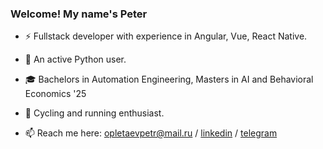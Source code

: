 
### Welcome! My name's Peter

- ⚡ Fullstack developer with experience in Angular, Vue, React Native.

- 🐍 An active Python user.

- 🎓 Bachelors in Automation Engineering, Masters in AI and Behavioral Economics '25

- 🚴 Cycling and running enthusiast.

- 📫 Reach me here: [opletaevpetr@mail.ru](opletaevpetr@mail.ru)  / [linkedin](linkedin.com/in/peter-opletaev) / [telegram](https://t.me/psbtok)